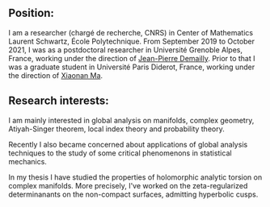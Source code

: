<h2>Position:</h2>
I am a researcher (chargé de recherche, CNRS) in Center of Mathematics Laurent Schwartz, École Polytechnique. 
From September 2019 to October 2021, I was as a postdoctoral researcher in Université Grenoble Alpes, France, working under the direction of
<a href="https://www-fourier.ujf-grenoble.fr/~demailly/">Jean-Pierre Demailly</a>.
Prior to that I was a graduate student in Université Paris Diderot, France, working under the direction of <a href="https://webusers.imj-prg.fr/~xiaonan.ma/">Xiaonan Ma</a>.

<h2>Research interests:</h2>

I am mainly interested in global analysis on manifolds, complex geometry, Atiyah-Singer theorem, local index theory and probability theory.
<p>
Recently I also became concerned about applications of global analysis techniques to the study of some critical phenomenons in statistical mechanics.
<p>
In my thesis I have studied the properties of holomorphic analytic torsion on complex manifolds. More precisely, I've worked on the zeta-regularized determinanants on the non-compact surfaces, admitting hyperbolic cusps.
</p>
